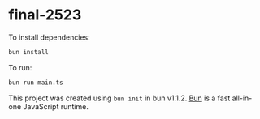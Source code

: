 # final-2523

To install dependencies:

```bash
bun install
```

To run:

```bash
bun run main.ts
```

This project was created using `bun init` in bun v1.1.2. [Bun](https://bun.sh) is a fast all-in-one JavaScript runtime.
